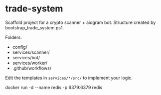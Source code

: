 ﻿# trade-system

Scaffold project for a crypto scanner + aiogram bot.
Structure created by bootstrap_trade_system.ps1.

Folders:
- config/
- services/scanner/
- services/bot/
- services/worker/
- .github/workflows/

Edit the templates in `services/*/src/` to implement your logic.

docker run -d --name redis -p 6379:6379 redis